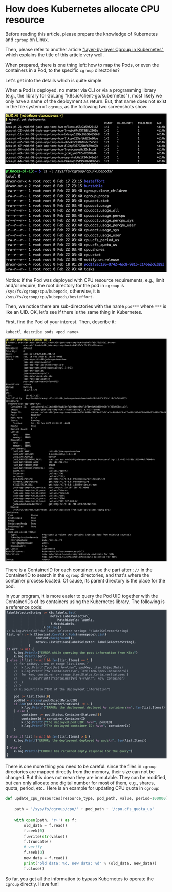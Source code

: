 
# How does Kubernetes allocate CPU resource

Before reading this article, please prepare the knowledge of Kubernetes and `cgroup` on Linux.

Then, please refer to another article ["layer-by-layer Cgroup in Kubernetes"](https://medium.com/geekculture/layer-by-layer-cgroup-in-kubernetes-c4e26bda676c), which explains the title of this article very well.

When prepared, there is one thing left: how to map the Pods, or even the containers in a Pod, to the specific `cgroup` directories?

Let's get into the details which is quite simple.

When a Pod is deployed, no matter via CLI or via a programming library (e.g., the library for GoLang "k8s.io/client-go/kubernetes"), most likely we only have a name of the deployment as return. But, that name does not exist in the file system of `cgroup`, as the following two screenshots show:

![K3s deployments by name](https://github.com/robin98sun/AmazingLife-Articles/raw/master/tutorials/resources/Screenshot%202023-02-22%20at%204.02.01%20PM.png)

![cgroup CPU directory](https://github.com/robin98sun/AmazingLife-Articles/raw/master/tutorials/resources/Screenshot%202023-02-22%20at%204.02.17%20PM.png)

Notice: if the Pod was deployed with CPU resource requirements, e.g., limit and/or require, the root directory for the pod in `cgroup` is `/sys/fs/cgroup/cpu/kubepods`, otherwise, it is `/sys/fs/cgroup/cpu/kubepods/besteffort`.

Then, we notice there are sub-directories with the name `pod***` where `***` is like an UID. OK, let's see if there is the same thing in Kubernetes.

First, find the Pod of your interest. Then, describe it:
```
kubectl describe pods <pod name>
```
![](https://github.com/robin98sun/AmazingLife-Articles/raw/master/tutorials/resources/Screenshot%202023-02-22%20at%204.17.37%20PM.png)

There is a ContainerID for each container, use the part after `://` in the ContainerID to search in the `cgroup` directories, and that's where the container process located. Of cause, its parent directory is the place for the pod.


In your program, it is more easier to query the Pod UID together with the ContainerIDs of its containers using the Kubernetes library. The following is a reference code:
![](https://github.com/robin98sun/AmazingLife-Articles/raw/master/tutorials/resources/Screenshot%202023-02-22%20at%204.21.49%20PM.png)

There is one more thing you need to be careful: since the files in `cgroup` directories are mapped directly from the memory, their size can not be changed. But this does not mean they are immutable. They can be modified, but can only allocate one digital number for most of them, e.g., shares, quota, period, etc.. Here is an example for updating CPU quota in `cgroup`:
```python
def update_cpu_resources(resource_type, pod_path, value, period=100000):

    path = '/sys/fs/cgroup/cpu/' + pod_path + '/cpu.cfs_quota_us'

    with open(path, 'r+') as f:
        old_data = f.read()
        f.seek(0)
        f.write(str(value))
        f.truncate()
        # verify
        f.seek(0)
        new_data = f.read()
        print("old data: %d, new data: %d" % (old_data, new_data))
        f.close()
```

So far, you get all the information to bypass Kubernetes to operate the `cgroup` directly. Have fun!
